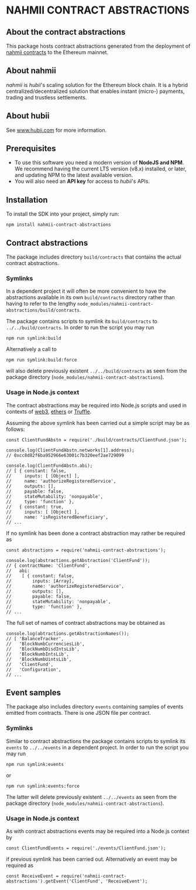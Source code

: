 # NAHMII CONTRACT ABSTRACTIONS

## About the contract abstractions

This package hosts contract abstractions generated from the deployment of 
[nahmii contracts](https://github.com/hubiinetwork/nahmii-contracts.git) to 
the Ethereum mainnet.

## About nahmii

_nahmii_ is _hubii_'s scaling solution for the Ethereum block chain. It is a
hybrid centralized/decentralized solution that enables instant
(micro-) payments, trading and trustless settlements.

## About hubii

See www.hubii.com for more information.

## Prerequisites

* To use this software you need a modern version of **NodeJS and NPM**.
  We recommend having the current LTS version (v8.x) installed, or
  later, and updating NPM to the latest available version.
* You will also need an **API key** for access to _hubii_'s APIs.

## Installation

To install the SDK into your project, simply run:

```
npm install nahmii-contract-abstractions
```

## Contract abstractions

The package includes directory `build/contracts` that contains the 
actual contract abstractions.

### Symlinks

In a dependent project it will often be more
convenient to have the abstractions available in its own `build/contracts` 
directory rather than having to refer to the lengthy 
`node_modules/nahmii-contract-abstractions/build/contracts`.

The package contains scripts to symlink its `build/contracts` to
`../../build/contracts`. In order to run the script you may run

```
npm run symlink:build
```

Alternatively a call to

```
npm run symlink:build:force
```

will also delete previously existent `../../build/contracts` as seen from
the package directory (`node_modules/nahmii-contract-abstractions`).

### Usage in Node.js context

The contract abstractions may be required into Node.js scripts and used 
in contexts of [web3](https://web3js.readthedocs.io/en/latest/), 
[ethers](https://ethers.io) or [Truffle](https://truffleframework.com/).

Assuming the above symlink has been carried out a simple script may be 
as follows:

```
const ClientFundAbstn = require('./build/contracts/ClientFund.json'); 

console.log(ClientFundAbstn.networks[1].address);
// 0xcc8d82f6ba952966e63001c7b320eef2ae729099

console.log(ClientFundAbstn.abi);
// [ { constant: false,
//     inputs: [ [Object] ],
//     name: 'authorizeRegisteredService',
//     outputs: [],
//     payable: false,
//     stateMutability: 'nonpayable',
//     type: 'function' },
//   { constant: true,
//     inputs: [ [Object] ],
//     name: 'isRegisteredBeneficiary',
// ...
```

If no symlink has been done a contract abstraction may rather be required as
```
const abstractions = require('nahmii-contract-abstractions');

console.log(abstractions.getAbstraction('ClientFund'));
// { contractName: 'ClientFund',
//   abi:
//    [ { constant: false,
//        inputs: [Array],
//        name: 'authorizeRegisteredService',
//        outputs: [],
//        payable: false,
//        stateMutability: 'nonpayable',
//        type: 'function' },
// ...
```

The full set of names of contract abstractions may be obtained as
```
console.log(abtractions.getAbstractionNames());
// [ 'BalanceTracker',
//   'BlockNumbCurrenciesLib',
//   'BlockNumbDisdIntsLib',
//   'BlockNumbIntsLib',
//   'BlockNumbUintsLib',
//   'ClientFund',
//   'Configuration',
// ...
``` 

## Event samples

The package also includes directory `events` containing samples of events
emitted from contracts. There is one JSON file per contract.

### Symlinks

Similar to contract abstractions the package contains scripts to symlink 
its `events` to `../../events` in a dependent project. In order to run the 
script you may run

```
npm run symlink:events
```
or

```
npm run symlink:events:force
```

The latter will delete previously existent `../../events` as seen from
the package directory (`node_modules/nahmii-contract-abstractions`).

### Usage in Node.js context

As with contract abstractions events may be required into a Node.js context by 
```
const ClientFundEvents = require('./events/ClientFund.json');
```
if previous symlink has been carried out. Alternatively an event may be required as
```
const ReceiveEvent = require('nahmii-contract-abstractions').getEvent('ClientFund', 'ReceiveEvent');
```
